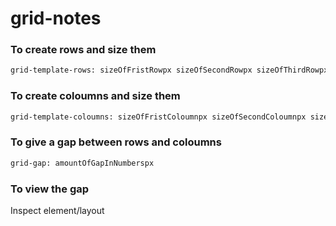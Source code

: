 # grid-notes
### To create rows and size them
```bash
grid-template-rows: sizeOfFristRowpx sizeOfSecondRowpx sizeOfThirdRowpx ...
```
### To create coloumns and size them
```bash
grid-template-coloumns: sizeOfFristColoumnpx sizeOfSecondColoumnpx sizeOfThirdColoumnpx ...
```
### To give a gap between rows and coloumns
```bash
grid-gap: amountOfGapInNumberspx
```
### To view the gap
Inspect element/layout
